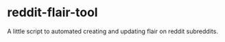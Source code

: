 reddit-flair-tool
=================

A little script to automated creating and updating flair on reddit subreddits.
